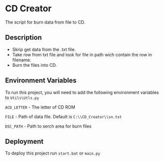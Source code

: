 
# CD Creator

The script for burn data from file to CD.


## Description

 - Skrip get data from the .txt file.
 - Take row from txt file and look for file in path wich contain the row in filename.
 - Burn the files into CD.




## Environment Variables

To run this project, you will need to add the following environment variables to `Utils\Utls.py`

`ACD_LETTER` - The letter of CD ROM

`FILE` - Path of data file. Default is `C:\\CD_Creator\\sn.txt`

`DSC_PATH` - Path to serch area for burn files



## Deployment

To deploy this project run `start.bat` or `main.py`